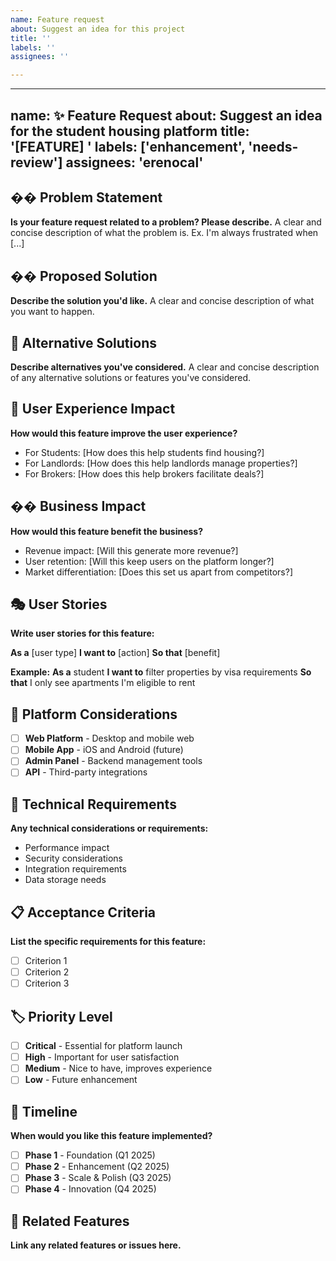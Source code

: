 ```yaml
---
name: Feature request
about: Suggest an idea for this project
title: ''
labels: ''
assignees: ''

---
```


---
name: ✨ Feature Request
about: Suggest an idea for the student housing platform
title: '[FEATURE] '
labels: ['enhancement', 'needs-review']
assignees: 'erenocal'
---

## �� Problem Statement
**Is your feature request related to a problem? Please describe.**
A clear and concise description of what the problem is. Ex. I'm always frustrated when [...]

## �� Proposed Solution
**Describe the solution you'd like.**
A clear and concise description of what you want to happen.

## 🔄 Alternative Solutions
**Describe alternatives you've considered.**
A clear and concise description of any alternative solutions or features you've considered.

## 🎨 User Experience Impact
**How would this feature improve the user experience?**
- For Students: [How does this help students find housing?]
- For Landlords: [How does this help landlords manage properties?]
- For Brokers: [How does this help brokers facilitate deals?]

## �� Business Impact
**How would this feature benefit the business?**
- Revenue impact: [Will this generate more revenue?]
- User retention: [Will this keep users on the platform longer?]
- Market differentiation: [Does this set us apart from competitors?]

## 🎭 User Stories
**Write user stories for this feature:**

**As a** [user type]
**I want to** [action]
**So that** [benefit]

**Example:**
**As a** student
**I want to** filter properties by visa requirements
**So that** I only see apartments I'm eligible to rent

## 📱 Platform Considerations
- [ ] **Web Platform** - Desktop and mobile web
- [ ] **Mobile App** - iOS and Android (future)
- [ ] **Admin Panel** - Backend management tools
- [ ] **API** - Third-party integrations

## 🔧 Technical Requirements
**Any technical considerations or requirements:**
- Performance impact
- Security considerations
- Integration requirements
- Data storage needs

## 📋 Acceptance Criteria
**List the specific requirements for this feature:**
- [ ] Criterion 1
- [ ] Criterion 2
- [ ] Criterion 3

## 🏷️ Priority Level
- [ ] **Critical** - Essential for platform launch
- [ ] **High** - Important for user satisfaction
- [ ] **Medium** - Nice to have, improves experience
- [ ] **Low** - Future enhancement

## 📅 Timeline
**When would you like this feature implemented?**
- [ ] **Phase 1** - Foundation (Q1 2025)
- [ ] **Phase 2** - Enhancement (Q2 2025)
- [ ] **Phase 3** - Scale & Polish (Q3 2025)
- [ ] **Phase 4** - Innovation (Q4 2025)

## 🔗 Related Features
**Link any related features or issues here.**
